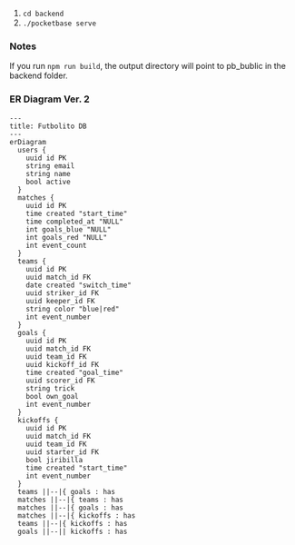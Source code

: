 1. `cd backend`
1. `./pocketbase serve`


### Notes

If you run `npm run build`, the output directory will point to pb_bublic in the backend folder.

### ER Diagram Ver. 2

```mermaid
---
title: Futbolito DB
---
erDiagram
  users {
    uuid id PK
    string email
    string name 
    bool active
  }
  matches {
    uuid id PK
    time created "start_time"
    time completed_at "NULL"
    int goals_blue "NULL"
    int goals_red "NULL"
    int event_count
  }
  teams {
    uuid id PK
    uuid match_id FK 
    date created "switch_time"
    uuid striker_id FK 
    uuid keeper_id FK 
    string color "blue|red"
    int event_number
  }
  goals {
    uuid id PK
    uuid match_id FK
    uuid team_id FK 
    uuid kickoff_id FK 
    time created "goal_time" 
    uuid scorer_id FK
    string trick
    bool own_goal
    int event_number
  }
  kickoffs {
    uuid id PK
    uuid match_id FK
    uuid team_id FK
    uuid starter_id FK
    bool jiribilla 
    time created "start_time" 
    int event_number
  }
  teams ||--|{ goals : has
  matches ||--|{ teams : has
  matches ||--|{ goals : has
  matches ||--|{ kickoffs : has
  teams ||--|{ kickoffs : has
  goals ||--|| kickoffs : has
```
